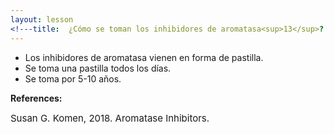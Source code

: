 ```yaml
---
layout: lesson
<!---title:  ¿Cómo se toman los inhibidores de aromatasa<sup>13</sup>? --->
---
```


* Los inhibidores de aromatasa vienen en forma de pastilla.
* Se toma una pastilla todos los días.
* Se toma por 5-10 años. 

**References:**

<span style="font-size:15px;">Susan G. Komen, 2018. Aromatase Inhibitors.</span>
